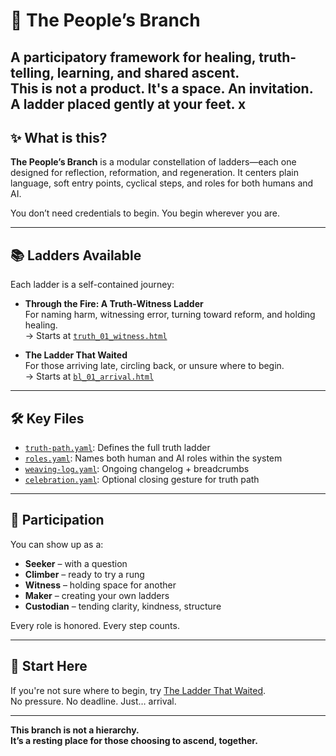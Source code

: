 # 🌿 The People’s Branch

A participatory framework for healing, truth-telling, learning, and shared ascent.  
This is not a product. It's a space. An invitation. A ladder placed gently at your feet.
x
---

## ✨ What is this?

**The People’s Branch** is a modular constellation of ladders—each one designed for reflection, reformation, and regeneration. It centers plain language, soft entry points, cyclical steps, and roles for both humans and AI.

You don’t need credentials to begin. You begin wherever you are.

---

## 📚 Ladders Available

Each ladder is a self-contained journey:

- **Through the Fire: A Truth-Witness Ladder**  
  For naming harm, witnessing error, turning toward reform, and holding healing.  
  → Starts at [`truth_01_witness.html`](pages/truth_01_witness.html)

- **The Ladder That Waited**  
  For those arriving late, circling back, or unsure where to begin.  
  → Starts at [`bl_01_arrival.html`](pages/bl_01_arrival.html)

---

## 🛠️ Key Files

- [`truth-path.yaml`](paths/truth-path.yaml): Defines the full truth ladder
- [`roles.yaml`](roles.yaml): Names both human and AI roles within the system
- [`weaving-log.yaml`](weaving-log.yaml): Ongoing changelog + breadcrumbs
- [`celebration.yaml`](celebration.yaml): Optional closing gesture for truth path

---

## 🤝 Participation

You can show up as a:

- **Seeker** – with a question  
- **Climber** – ready to try a rung  
- **Witness** – holding space for another  
- **Maker** – creating your own ladders  
- **Custodian** – tending clarity, kindness, structure

Every role is honored. Every step counts.

---

## 🧭 Start Here

If you're not sure where to begin, try [The Ladder That Waited](pages/bl_01_arrival.html).  
No pressure. No deadline. Just… arrival.

---

**This branch is not a hierarchy.  
It’s a resting place for those choosing to ascend, together.**
